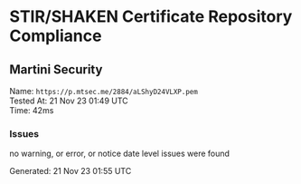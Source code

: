 # STIR/SHAKEN Certificate Repository Compliance

## Martini Security

Name: `https://p.mtsec.me/2884/aLShyD24VLXP.pem`\
Tested At: 21 Nov 23 01:49 UTC\
Time: 42ms

### Issues

no warning, or error, or notice date level issues were found

Generated: 21 Nov 23 01:55 UTC